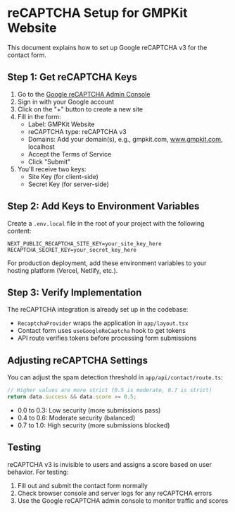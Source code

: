 # reCAPTCHA Setup for GMPKit Website

This document explains how to set up Google reCAPTCHA v3 for the contact form.

## Step 1: Get reCAPTCHA Keys

1. Go to the [Google reCAPTCHA Admin Console](https://www.google.com/recaptcha/admin)
2. Sign in with your Google account
3. Click on the "+" button to create a new site
4. Fill in the form:
   - Label: GMPKit Website
   - reCAPTCHA type: reCAPTCHA v3
   - Domains: Add your domain(s), e.g., gmpkit.com, www.gmpkit.com, localhost
   - Accept the Terms of Service
   - Click "Submit"
5. You'll receive two keys:
   - Site Key (for client-side)
   - Secret Key (for server-side)

## Step 2: Add Keys to Environment Variables

Create a `.env.local` file in the root of your project with the following content:

```
NEXT_PUBLIC_RECAPTCHA_SITE_KEY=your_site_key_here
RECAPTCHA_SECRET_KEY=your_secret_key_here
```

For production deployment, add these environment variables to your hosting platform (Vercel, Netlify, etc.).

## Step 3: Verify Implementation

The reCAPTCHA integration is already set up in the codebase:

- `RecaptchaProvider` wraps the application in `app/layout.tsx`
- Contact form uses `useGoogleReCaptcha` hook to get tokens
- API route verifies tokens before processing form submissions

## Adjusting reCAPTCHA Settings

You can adjust the spam detection threshold in `app/api/contact/route.ts`:

```typescript
// Higher values are more strict (0.5 is moderate, 0.7 is strict)
return data.success && data.score >= 0.5;
```

- 0.0 to 0.3: Low security (more submissions pass)
- 0.4 to 0.6: Moderate security (balanced)
- 0.7 to 1.0: High security (more submissions blocked)

## Testing

reCAPTCHA v3 is invisible to users and assigns a score based on user behavior. For testing:

1. Fill out and submit the contact form normally
2. Check browser console and server logs for any reCAPTCHA errors
3. Use the Google reCAPTCHA admin console to monitor traffic and scores
